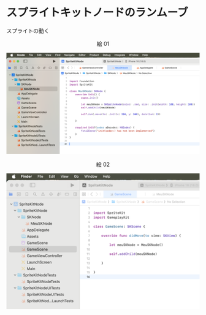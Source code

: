 # スプライトキットノードのランムーブ

スプライトの動く

<div align="center">
絵 01
</div>

![](Imagens/SpriteNode-RunMoveTo-Img01.png)

<div align="center">
絵 02
</div>

![](Imagens/SpriteNode-Run-Img02.png)

